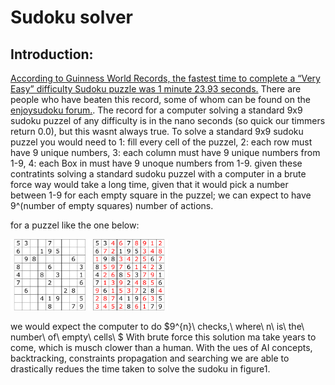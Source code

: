 # Sudoku solver

## Introduction:

[According to Guinness World Records, the fastest time to complete a “Very Easy” difficulty Sudoku puzzle was 1 minute 23.93 seconds.](https://sudoku.com/how-to-play/who-has-the-guinness-world-record-for-fastest-sudoku-player/#:~:text=According%20to%20Guinness%20World%20Records,Snyder%2C%20an%20American%20Sudoku%20champion.) There are people who have beaten this record, some of whom can be found on the [enjoysudoku forum.](http://forum.enjoysudoku.com/did-i-just-break-the-world-record-of-speed-sudoku-t35563.html). 
The record for a computer solving a standard 9x9 sudoku puzzel of any difficulty is in the nano seconds (so quick our timmers return 0.0), but this wasnt always true. To solve a standard 9x9 sudoku puzzel you would need to 1: fill every cell of the puzzel, 2: each row must have 9 unique numbers, 3: each column must have 9 unique numbers from 1-9, 4: each Box in must have 9 unoque numbers from 1-9. given these contratints solving a standard sudoku puzzel with a computer in a brute force way would take a long time, given that it would pick a number between 1-9 for each empty square in the puzzel; we can expect to have 9^(number of empty squares) number of actions. 

for a puzzel like the one below:

<img src="images/sudoku.png" style="width: 50%;"/>


we would expect the computer to do $9^{n}\ checks,\ where\ n\ is\ the\ number\ of\ empty\ cells\ $ With brute force this solution ma take years to come, which is musch clower than a human. With the ues of AI concepts, backtracking, constraints propagation and searching we are able to drastically redues the time taken to solve the sudoku in figure1.

